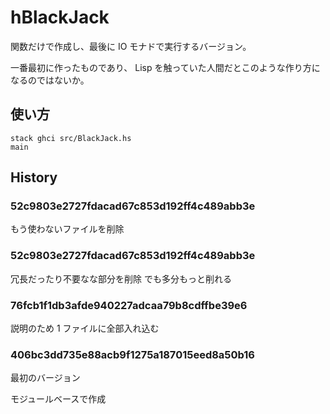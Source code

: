 
# hBlackJack

関数だけで作成し、最後に IO モナドで実行するバージョン。

一番最初に作ったものであり、
Lisp を触っていた人間だとこのような作り方になるのではないか。

## 使い方

~~~
stack ghci src/BlackJack.hs
main
~~~

## History

### 52c9803e2727fdacad67c853d192ff4c489abb3e
もう使わないファイルを削除

### 52c9803e2727fdacad67c853d192ff4c489abb3e
冗長だったり不要なな部分を削除
でも多分もっと削れる

### 76fcb1f1db3afde940227adcaa79b8cdffbe39e6
説明のため 1 ファイルに全部入れ込む

### 406bc3dd735e88acb9f1275a187015eed8a50b16
最初のバージョン

モジュールベースで作成
